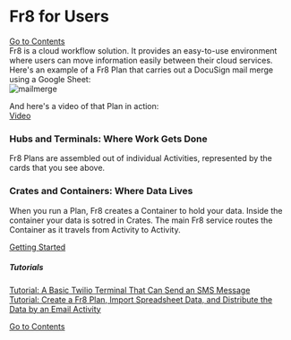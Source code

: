 # Fr8 for Users  
[Go to Contents](https://github.com/Fr8org/Fr8Core/blob/master/Docs/Home.md)  
Fr8 is a cloud workflow solution. It provides an easy-to-use environment where users can move information easily between their cloud services.  Here's an example of a Fr8 Plan that carries out a DocuSign mail merge using a Google Sheet:  
![mailmerge](https://github.com/Fr8org/Fr8Core/blob/master/Docs/img/Fr8ForUsers_MailMerge.png)  

And here's a video of that Plan in action:  
[Video](https://vimeo.com/162762690)  
###   Hubs and Terminals: Where Work Gets Done  

Fr8 Plans are assembled out of individual Activities, represented by the cards that you see above.  

###  Crates and Containers: Where Data Lives  

When you run a Plan, Fr8 creates a Container to hold your data. Inside the container your data is sotred in Crates. The main Fr8 service routes the Container as it travels from Activity to Activity.  

[Getting Started](https://github.com/Fr8org/Fr8Core/blob/master/Docs/ForUsers/HowToUseFr8.md)   

##### Tutorials  
[Tutorial: A Basic Twilio Terminal That Can Send an SMS Message](https://github.com/Fr8org/Fr8Core/blob/master/Docs/ForDevelopers/Tutorials/TwilioTutorial.md)    
[Tutorial: Create a Fr8 Plan, Import Spreadsheet Data, and Distribute the Data by an Email Activity](https://github.com/Fr8org/Fr8Core/blob/master/Docs/ForDevelopers/DevelopmentGuides/Tutorials/CreateImportDistributeTutorial.md)   
   
[Go to Contents](https://github.com/Fr8org/Fr8Core/blob/master/Docs/Home.md) 
